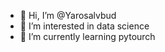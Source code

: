 - 👋 Hi, I’m @Yarosalvbud
- 👀 I’m interested in data science
- 🌱 I’m currently learning pytourch

<!---
Yarosalvbud/Yarosalvbud is a ✨ special ✨ repository because its `README.md` (this file) appears on your GitHub profile.
You can click the Preview link to take a look at your changes.
--->

